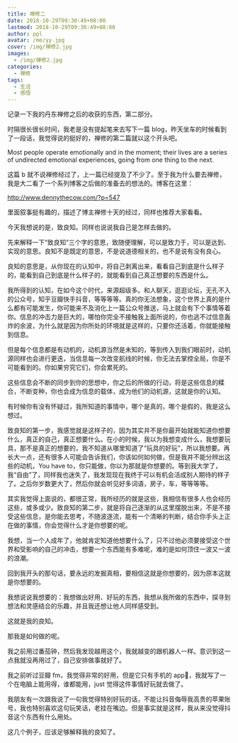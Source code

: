 ```yaml
---
title: 禅修二
date: 2018-10-29T09:30:49+08:00
lastmod: 2018-10-29T09:30:49+08:00
author: ppl
avatar: /me/yy.jpg
cover: /img/禅修2.jpg
images:
  - /img/禅修2.jpg
categories:
  - 禅修
tags:
  - 生活
  - 感悟
---
```


记录一下我的丹东禅修之后的收获的东西，第二部分。

<!--more-->

时隔很长很长时间，我老是没有提起笔来去写下一篇 blog，昨天坐车的时候看到了一段话，我觉得说的挺好的，禅修的第二篇就以这个开头吧。

Most people operate emotionally and in the moment; their lives are a series of undirected emotional experiences, going from one thing to the next.

这篇 b 就不说禅修经过了，上一篇已经提及了不少了。至于我为什么要去禅修，我是大二看了一个系列博客之后做的准备去的想法的。博客在这里：

<http://www.dennythecow.com/?p=547>

里面叙事挺有趣的，描述了博主禅修十天的经过，同样也推荐大家看看。

今天我想说的是，致良知。同样也说说我自己是怎样去做的。

先来解释一下“致良知”三个字的意思，致随便理解，可以是致力于，可以是达到、实现的意思。良知不是既定的意思，不是说道德相关的，也不是说有没有良心。

良知的意思是，从你现在的认知中，将自己剥离出来，看看自己到底是什么样子的，能看到自己到底是什么样子的，就能看到自己真正想要的东西是什么。

我所得到的认知，在如今这个时代，来源超级多。和人聊天，逛逛论坛，无孔不入的公众号，知乎豆瓣快手抖音，等等等等。真的你无法想象，这个世界上真的是什么都有可能发生，你可能来不及消化上一篇公众号推送，马上就会有下个事情等着你。信息的冲击力是巨大的，哪怕你完全不接触我上面所说的，你也逃不过信息轰炸的余波，为什么就是因为你所处的环境就是这样的，只要你还活着，你就能接触到信息。

但是每个信息都是有动机的，动机源当然是未知的，等到传入到我们眼前时，动机源同样也会进行更迭，当信息每一次改变航线的时候，你无法去掌控全局，你是不可能看到的。你如果穷究它们，你会累死的。

这些信息会不断的同步到你的思想中，你之后的所做的行动，将是这些信息的糅合，不断变种，你也会成为信息的载体，成为他们的动机源，这就是你的认知。

有时候你有没有怀疑过，我所知道的事情中，哪个是真的，哪个是假的，我是这么想过。

致良知的第一步，我感觉就是这样子的，因为其实并不是你最开始就能知道你想要什么，真正的自己，真正想要什么。在小的时候，我以为我想变成什么，我想要玩具，那不是真正的想要的，我不知道从哪里知道了“玩具的好玩”，所以我想要。再长大一点，还有很多人可能会告诉我们，你该如何如何做，但是我并不能分辨出这些的动机，You have to，你只能做，你以为那就是你想要的。等到我大学了，我“自由”了，同样我也迷失了，我发现现在我终于可以有机会活成别人期待的样子了。之后你岁数更大了，然后你就会听见好多词语，房子，车，等等等等。

其实我觉得上面说的，都很正常，我所经历的就是这些，我相信有很多人也会经历这些，或多或少。致良知的第二步，就是将自己逐渐的从这里摆脱出来，不是不接受这些信息，是你能去思考，不随波逐流，能有一个清晰的判断，结合你手头上正在做的事情，你会觉得什么才是你想要的呢。

我想，当一个人成年了，他就肯定知道他想要什么了，只不过他必须要接受这个世界和受影响的自己的冲击，想要一个东西能有多难呢，难的是如何顶住一波又一波的浪潮。

回到我开头的那句话，要永远的发掘真相，要相信这就是你想要的，因为原本这就是你想要的。

我想说说我想要的：我想做出好用、好玩的东西，我想从我所做的东西中，探寻到想法和灵感结合的乐趣，并且我还想让他人同样感受到。

这就是我的良知。

那我是如何做的呢。

我之前用过番茄钟，然后我发现越用这个，我就越变的跟机器人一样。意识到这一点我就没再用过了，自己安排做事就好了。

我之前听过豆瓣 fm，我觉得非常的好用，但是它只有手机的 app🙁，我就写了一个在电脑上能用得，谁都能用，just 觉得这件事情好玩就去做了。

我朋友有一次跟我说了一句我觉得特别好玩的话，不能让抖音侮辱我高贵的苹果账号，我也特别喜欢这句玩笑话，老挂在嘴边。但是事实就是这样，我从来没觉得抖音这个东西有什么用处。

这几个例子，应该足够解释我的良知了。
